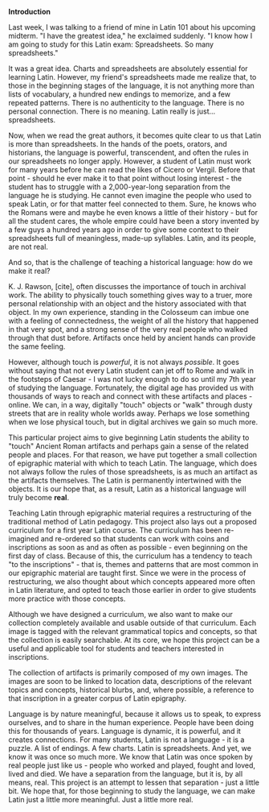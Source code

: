 **Introduction**

Last week, I was talking to a friend of mine in Latin 101 about his upcoming midterm.  "I have the greatest idea," he exclaimed suddenly.  "I know how I am going to study for this Latin exam:  Spreadsheets.  So many spreadsheets."

It was a great idea.  Charts and spreadsheets are absolutely essential for learning Latin.  However, my friend's spreadsheets made me realize that, to those in the beginning stages of the language, it is not anything more than lists of vocabulary, a hundred new endings to memorize, and a few repeated patterns.  There is no authenticity to the language.  There is no personal connection.  There is no meaning.  Latin really is just... spreadsheets.

Now, when we read the great authors, it becomes quite clear to us that Latin is more than spreadsheets.  In the hands of the poets, orators, and historians, the language is powerful, transcendent, and often the rules in our spreadsheets no longer apply.  However, a student of Latin must work for many years before he can read the likes of Cicero or Vergil.  Before that point - should he ever make it to that point without losing interest - the student has to struggle with a 2,000-year-long separation from the language he is studying.  He cannot even imagine the people who used to speak Latin, or for that matter feel connected to them.  Sure, he knows who the Romans were and maybe he even knows a little of their history - but for all the student cares, the whole empire could have been a story invented by a few guys a hundred years ago in order to give some context to their spreadsheets full of meaningless, made-up syllables.  Latin, and its people, are not real.

And so, that is the challenge of teaching a historical language:  how do we make it real?

K. J. Rawson, [cite], often discusses the importance of touch in archival work.  The ability to physically touch something gives way to a truer, more personal relationship with an object and the history associated with that object.  In my own experience, standing in the Colosseum can imbue one with a feeling of connectedness, the weight of all the history that happened in that very spot, and a strong sense of the very real people who walked through that dust before.  Artifacts once held by ancient hands can provide the same feeling.

However, although touch is *powerful*, it is not always *possible*.  It goes without saying that not every Latin student can jet off to Rome and walk in the footsteps of Caesar - I was not lucky enough to do so until my 7th year of studying the language.  Fortunately, the digital age has provided us with thousands of ways to reach and connect with these artifacts and places - online.  We can, in a way, digitally "touch" objects or "walk" through dusty streets that are in reality whole worlds away.  Perhaps we lose something when we lose physical touch, but in digital archives we gain so much more.  

This particular project aims to give beginning Latin students the ability to "touch" Ancient Roman artifacts and perhaps gain a sense of the related people and places.  For that reason, we have put together a small collection of epigraphic material with which to teach Latin.  The language, which does not always follow the rules of those spreadsheets, is as much an artifact as the artifacts themselves.  The Latin is permanently intertwined with the objects.  It is our hope that, as a result, Latin as a historical language will truly become **real**.

Teaching Latin through epigraphic material requires a restructuring of the traditional method of Latin pedagogy.  This project also lays out a proposed curriculum for a first year Latin course.  The curriculum has been re-imagined and re-ordered so that students can work with coins and inscriptions as soon as and as often as possible - even beginning on the first day of class.  Because of this, the curriculum has a tendency to teach "to the inscriptions" - that is, themes and patterns that are most common in our epigraphic material are taught first.  Since we were in the process of restructuring, we also thought about which concepts appeared more often in Latin literature, and opted to teach those earlier in order to give students more practice with those concepts.

Although we have designed a curriculum, we also want to make our collection completely available and usable outside of that curriculum.  Each image is tagged with the relevant grammatical topics and concepts, so that the collection is easily searchable.  At its core, we hope this project can be a useful and applicable tool for students and teachers interested in inscriptions.

The collection of artifacts is primarily composed of my own images.  The images are soon to be linked to location data, descriptions of the relevant topics and concepts, historical blurbs, and, where possible, a reference to that inscription in a greater corpus of Latin epigraphy.  

Language is by nature meaningful, because it allows us to speak, to express ourselves, and to share in the human experience.  People have been doing this for thousands of years.  Language is dynamic, it is powerful, and it creates connections.  For many students, Latin is not a language - it is a puzzle.  A list of endings.  A few charts.  Latin is spreadsheets.  And yet, we know it was once so much more.  We know that Latin was once spoken by real people just like us - people who worked and played, fought and loved, lived and died.  We have a separation from the language, but it is, by all means, real.  This project is an attempt to lessen that separation - just a little bit.  We hope that, for those beginning to study the language, we can make Latin just a little more meaningful.  Just a little more real.
